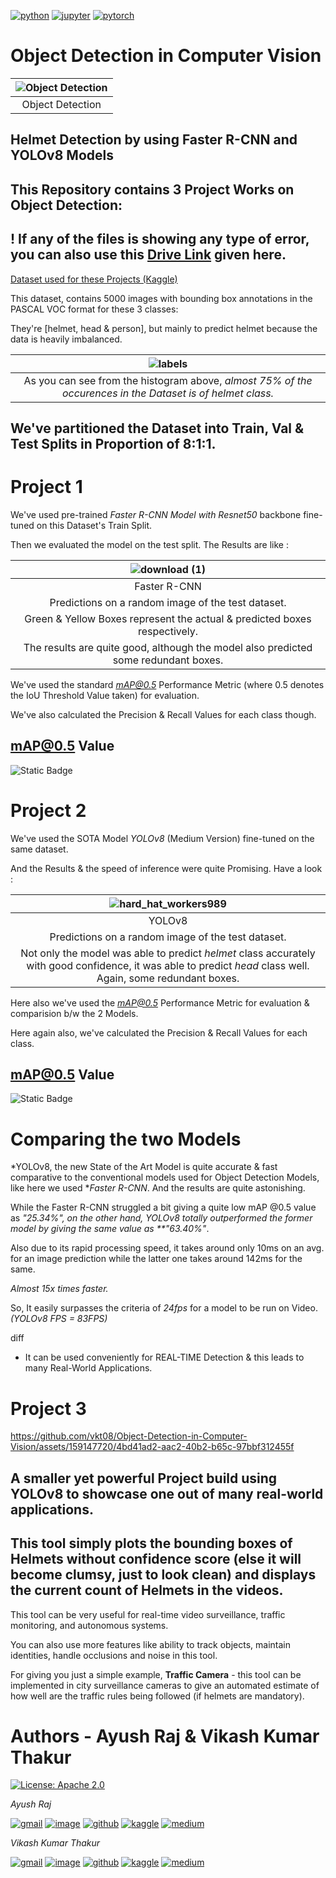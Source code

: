 [![python](https://img.shields.io/badge/Python-3.9-3776AB.svg?style=flat&logo=python&logoColor=white)](https://www.python.org) 
[![jupyter](https://img.shields.io/badge/Jupyter-Lab-F37626.svg?style=flat&logo=Jupyter)](https://jupyterlab.readthedocs.io/en/stable) 
[![pytorch](https://img.shields.io/badge/PyTorch-2.1.0-EE4C2C.svg?style=flat&logo=pytorch)](https://pytorch.org)

# Object Detection in Computer Vision

|![Object Detection](https://miro.medium.com/v2/resize:fit:828/format:webp/1*IrptRDRG8IL9o-55BKjbLA.png)|
|:--:|
|Object Detection|


## Helmet Detection by using Faster R-CNN and YOLOv8 Models

## This Repository contains 3 Project Works on Object Detection:

## ! If any of the files is showing any type of error, you can also use this [Drive Link](https://drive.google.com/drive/folders/1khnD0ajwQ_mWtFnGbqZjnMGGq2LSSsGC?usp=drive_link) given here.

[Dataset used for these Projects (Kaggle)](https://www.kaggle.com/datasets/andrewmvd/hard-hat-detection)

This dataset, contains 5000 images with bounding box annotations in the PASCAL VOC format for these 3 classes:

They're [helmet, head & person], but mainly to predict helmet because the data is heavily imbalanced.

|![labels](https://github.com/ayushraj2349/Object-Detection-in-Computer-Vision/assets/97942801/28fcb9be-bcc0-4277-abd7-bd5bd015837c)|
|:--:|
|As you can see from the histogram above, *almost 75% of the occurences in the Dataset is of helmet class.*|

## We've partitioned the Dataset into Train, Val & Test Splits in Proportion of 8:1:1.


# Project 1 
We've used pre-trained *Faster R-CNN Model with Resnet50* backbone fine-tuned on this Dataset's Train Split.

Then we evaluated the model on the test split. The Results are like : 

|![download (1)](https://github.com/ayushraj2349/Object-Detection-in-Computer-Vision/assets/97942801/179fa479-b8d6-4fd4-b874-15f63525e7e9)|
|:--:|
|Faster R-CNN|
|Predictions on a random image of the test dataset.|
|Green & Yellow Boxes represent the actual & predicted boxes respectively.|
|The results are quite good, although the model also predicted some redundant boxes.|

We've used the standard *mAP@0.5* Performance Metric (where 0.5 denotes the IoU Threshold Value taken) for evaluation.

We've also calculated the Precision & Recall Values for each class though.

## mAP@0.5 Value
![Static Badge](https://img.shields.io/badge/mAP__Faster_R--CNN-25.34%25-red)

# Project 2
We've used the SOTA Model *YOLOv8* (Medium Version) fine-tuned on the same dataset.

And the Results & the speed of inference were quite Promising. Have a look :  

|![hard_hat_workers989](https://github.com/ayushraj2349/Object-Detection-in-Computer-Vision/assets/97942801/3a03ad57-1a9e-4d82-8b05-7f78663a077b)|
|:--:|
|YOLOv8|
|Predictions on a random image of the test dataset.|
|Not only the model was able to predict *helmet* class accurately with good confidence, it was able to predict *head* class well. Again, some redundant boxes.|

Here also we've used the *mAP@0.5* Performance Metric for evaluation & comparision b/w the 2 Models.  

Here again also, we've calculated the Precision & Recall Values for each class.  

## mAP@0.5 Value
![Static Badge](https://img.shields.io/badge/mAP__YOLOv8-63.40%25-brightgreen)

# Comparing the two Models
*YOLOv8, the new State of the Art Model is quite accurate & fast comparative to the conventional models used for Object Detection Models, like here we used **Faster R-CNN*. And the results are quite astonishing. 

   
While the Faster R-CNN struggled a bit giving a quite low mAP @0.5 value as *"25.34%", on the other hand, YOLOv8 totally outperformed the former model by giving the same value as **"63.40%"*.  

Also due to its rapid processing speed, it takes around only 10ms on an avg. for an image prediction while the latter one takes around 142ms for the same. 

*Almost 15x times faster.*  

So, It easily surpasses the criteria of *24fps* for a model to be run on Video. *(YOLOv8 FPS = 83FPS)*

diff
- It can be used conveniently for REAL-TIME Detection & this leads to many Real-World Applications.


# Project 3




https://github.com/vkt08/Object-Detection-in-Computer-Vision/assets/159147720/4bd41ad2-aac2-40b2-b65c-97bbf312455f



## A smaller yet powerful Project build using YOLOv8 to showcase one out of many real-world applications.

## This tool simply plots the bounding boxes of Helmets without confidence score (else it will become clumsy, just to look clean) and displays the current count of Helmets in the videos.

This tool can be very useful for real-time video surveillance, traffic monitoring, and autonomous systems.

You can also use more features like ability to track objects, maintain identities, handle occlusions and noise in this tool.

For giving you just a simple example, **Traffic Camera** - this tool can be implemented in city surveillance cameras to give an automated estimate of how well are the traffic rules being followed (if helmets are mandatory).



# Authors - Ayush Raj & Vikash Kumar Thakur

[![License: Apache 2.0](https://img.shields.io/badge/License-Apache_2.0-blue.svg)](https://opensource.org/licenses/Apache-2.0)

*Ayush Raj*  

[![gmail](https://img.shields.io/badge/Gmail-D14836?style=for-the-badge&logo=gmail&logoColor=white)](ayushraj2349@gmail.com)
[![image](https://img.shields.io/badge/LinkedIn-0077B5?style=for-the-badge&logo=linkedin&logoColor=white)](https://www.linkedin.com/in/ayush-r-bb88b8236/)
[![github](https://img.shields.io/badge/GitHub-100000?style=for-the-badge&logo=github&logoColor=white)](https://github.com/ayushraj2349)
[![kaggle](https://img.shields.io/badge/Kaggle-20BEFF?style=for-the-badge&logo=Kaggle&logoColor=white)](https://www.kaggle.com/ayushraj2349)
[![medium](https://img.shields.io/badge/Medium-12100E?style=for-the-badge&logo=medium&logoColor=white)](https://medium.com/@ayushraj2349)

*Vikash Kumar Thakur*

[![gmail](https://img.shields.io/badge/Gmail-D14836?style=for-the-badge&logo=gmail&logoColor=white)](vkthakur082002@gmail.com)
[![image](https://img.shields.io/badge/LinkedIn-0077B5?style=for-the-badge&logo=linkedin&logoColor=white)](www.linkedin.com/in/vkt08)
[![github](https://img.shields.io/badge/GitHub-100000?style=for-the-badge&logo=github&logoColor=white)]([https://github.com/ayushraj2349](https://github.com/vkt08))
[![kaggle](https://img.shields.io/badge/Kaggle-20BEFF?style=for-the-badge&logo=Kaggle&logoColor=white)](https://www.kaggle.com/vikashkumarthakur08)
[![medium](https://img.shields.io/badge/Medium-12100E?style=for-the-badge&logo=medium&logoColor=white)](https://medium.com/@vkt08)
